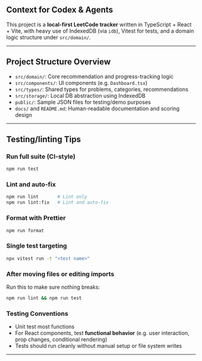 ## Context for Codex & Agents

This project is a **local-first LeetCode tracker** written in TypeScript + React + Vite, with heavy use of IndexedDB (via `idb`), Vitest for tests, and a domain logic structure under `src/domain/`.

---

## Project Structure Overview

- `src/domain/`: Core recommendation and progress-tracking logic
- `src/components/`: UI components (e.g. `Dashboard.tsx`)
- `src/types/`: Shared types for problems, categories, recommendations
- `src/storage/`: Local DB abstraction using IndexedDB
- `public/`: Sample JSON files for testing/demo purposes
- `docs/` and `README.md`: Human-readable documentation and scoring design

---

## Testing/linting Tips

### Run full suite (CI-style)

```bash
npm run test
```

### Lint and auto-fix

```bash
npm run lint       # Lint only
npm run lint:fix   # Lint and auto-fix
```

### Format with Prettier

```bash
npm run format
```

### Single test targeting

```bash
npx vitest run -t "<test name>"
```

### After moving files or editing imports

Run this to make sure nothing breaks:

```bash
npm run lint && npm run test
```

### Testing Conventions

- Unit test most functions
- For React components, test **functional behavior** (e.g. user interaction, prop changes, conditional rendering)
- Tests should run cleanly without manual setup or file system writes

---
